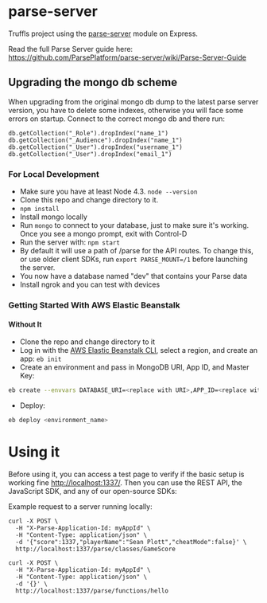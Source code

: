 # parse-server

Truffls project using the [parse-server](https://github.com/ParsePlatform/parse-server) module on Express.

Read the full Parse Server guide here: https://github.com/ParsePlatform/parse-server/wiki/Parse-Server-Guide

## Upgrading the mongo db scheme
When upgrading from the original mongo db dump to the latest parse server version, you have to delete some
indexes, otherwise you will face some errors on startup. Connect to the correct mongo db and there run:

```
db.getCollection("_Role").dropIndex("name_1")
db.getCollection("_Audience").dropIndex("name_1")
db.getCollection("_User").dropIndex("username_1")
db.getCollection("_User").dropIndex("email_1")
```

### For Local Development

* Make sure you have at least Node 4.3. `node --version`
* Clone this repo and change directory to it.
* `npm install`
* Install mongo locally
* Run `mongo` to connect to your database, just to make sure it's working. Once you see a mongo prompt, exit with Control-D
* Run the server with: `npm start`
* By default it will use a path of /parse for the API routes.  To change this, or use older client SDKs, run `export PARSE_MOUNT=/1` before launching the server.
* You now have a database named "dev" that contains your Parse data
* Install ngrok and you can test with devices

### Getting Started With AWS Elastic Beanstalk

#### Without It

* Clone the repo and change directory to it
* Log in with the [AWS Elastic Beanstalk CLI](https://docs.aws.amazon.com/elasticbeanstalk/latest/dg/eb-cli3-install.html), select a region, and create an app: `eb init`
* Create an environment and pass in MongoDB URI, App ID, and Master Key:
```sh
eb create --envvars DATABASE_URI=<replace with URI>,APP_ID=<replace with Parse app ID>,MASTER_KEY=<replace with Parse master key>
```
* Deploy:
```sh
eb deploy <environment_name>
```

# Using it

Before using it, you can access a test page to verify if the basic setup is working fine [http://localhost:1337/](http://localhost:1337/).
Then you can use the REST API, the JavaScript SDK, and any of our open-source SDKs:

Example request to a server running locally:

```curl
curl -X POST \
  -H "X-Parse-Application-Id: myAppId" \
  -H "Content-Type: application/json" \
  -d '{"score":1337,"playerName":"Sean Plott","cheatMode":false}' \
  http://localhost:1337/parse/classes/GameScore
  
curl -X POST \
  -H "X-Parse-Application-Id: myAppId" \
  -H "Content-Type: application/json" \
  -d '{}' \
  http://localhost:1337/parse/functions/hello
```
